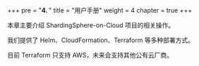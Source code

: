 +++
pre = "<b>4. </b>"
title = "用户手册"
weight = 4
chapter = true
+++

本章主要介绍 ShardingSphere-on-Cloud 项目的相关操作。

我们提供了 Helm、CloudFormation、Terraform 等多种部署方式。

目前 Terraform 只支持 AWS，未来会支持其他公有云厂商。
